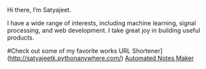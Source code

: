 Hi there, I’m Satyajeet.

I have a wide range of interests, including machine learning, signal processing, and web development.
I take great joy in building useful products.

#Check out some of my favorite works
    URL Shortener](http://satyajeetk.pythonanywhere.com/)
    [Automated Notes Maker](https://github.com/satyajeetk96/Automated-Notes-Maker)


<!---
satyajeetk96/satyajeetk96 is a ✨ special ✨ repository because its `README.md` (this file) appears on your GitHub profile.
You can click the Preview link to take a look at your changes.
--->
